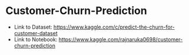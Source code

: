 # Customer-Churn-Prediction

- Link to Dataset: https://www.kaggle.com/c/predict-the-churn-for-customer-dataset
- Link to Notebook: https://www.kaggle.com/rajnaruka0698/customer-churn-prediction
